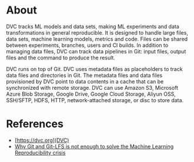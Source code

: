 # About

DVC tracks ML models and data sets, making ML experiments and data transformations in general reproducible.
It is designed to handle large files, data sets, machine learning models, metrics and code.
Files can be shared between experiments, branches, users and CI builds. In addition to managing data files,
DVC can track data pipelines in Git: input files, output files and the command to produce the result. 

DVC runs on top of Git. DVC uses metadata files as placeholders to track data files and directories in Git.
The metadata files and data files provisioned by DVC point to data contents in a cache that can be synchronized
with remote storage. DVC can use Amazon S3, Microsoft Azure Blob Storage, Google Drive, Google Cloud Storage, Aliyun OSS, 
SSH/SFTP, HDFS, HTTP, network-attached storage, or disc to store data.

# References

- [https://dvc.org](DVC)
- [Why Git and Git-LFS is not enough to solve the Machine Learning Reproducibility crisis](https://towardsdatascience.com/why-git-and-git-lfs-is-not-enough-to-solve-the-machine-learning-reproducibility-crisis-f733b49e96e8)



